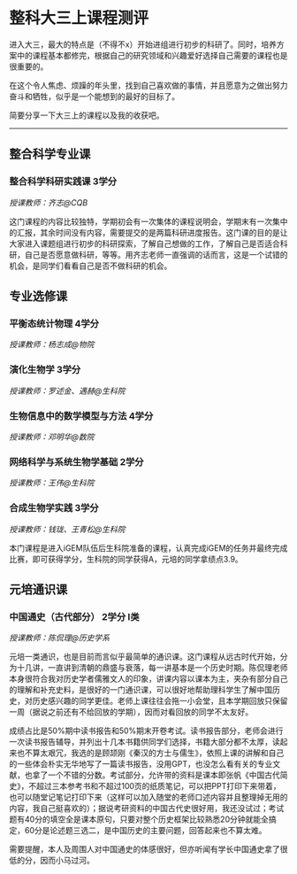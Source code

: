 # 整科大三上课程测评

进入大三，最大的特点是（不得不x）开始进组进行初步的科研了。同时，培养方案中的课程基本都修完，根据自己的研究领域和兴趣爱好选择自己需要的课程也是很重要的。

在这个令人焦虑、烦躁的年头里，找到自己喜欢做的事情，并且愿意为之做出努力奋斗和牺牲，似乎是一个能想到的最好的目标了。

简要分享一下大三上的课程以及我的收获吧。

-----------------

## 整合科学专业课

### 整合科学科研实践课 3学分

*授课教师：齐志@CQB*

这门课程的内容比较独特，学期初会有一次集体的课程说明会，学期末有一次集中的汇报，其余时间没有内容，需要提交的是两篇科研进度报告。这门课的目的是让大家进入课题组进行初步的科研探索，了解自己想做的工作，了解自己是否适合科研，自己是否愿意做科研，等等。用齐志老师一直强调的话而言，这是一个试错的机会，是同学们看看自己是否不做科研的机会。

## 专业选修课

### 平衡态统计物理 4学分

*授课教师：杨志成@物院*

### 演化生物学 3学分

*授课教师：罗述金、遇赫@生科院*



### 生物信息中的数学模型与方法 4学分

*授课教师：邓明华@数院*




### 网络科学与系统生物学基础 2学分

*授课教师：王伟@生科院*




### 合成生物学实践 3学分

*授课教师：钱珑、王青松@生科院*

本门课程是进入iGEM队伍后生科院准备的课程，认真完成iGEM的任务并最终完成比赛，即可获得学分，生科院的同学获得A，元培的同学拿绩点3.9。

## 元培通识课

### 中国通史（古代部分） 2学分 I类

*授课教师：陈侃理@历史学系*

元培一类通识，也是目前而言似乎最简单的通识课。这门课程从远古时代开始，分为十几讲，一直讲到清朝的鼎盛与衰落，每一讲基本是一个历史时期。陈侃理老师本身很符合我对历史学者儒雅文人的印象，讲课内容以课本为主，夹杂有部分自己的理解和补充史料，是很好的一门通识课，可以很好地帮助理科学生了解中国历史，对历史感兴趣的同学更佳。老师上课往往会拖一小会堂，且本学期回放只保留一周（据说之前还有不给回放的学期），因而对看回放的同学不太友好。

成绩占比是50%期中读书报告和50%期末开卷考试。读书报告部分，老师会进行一次读书报告辅导，并列出十几本书籍供同学们选择，书籍大部分都不太厚，读起来也不算太艰冗，我选的是顾颉刚《秦汉的方士与儒生》，依照上课的讲解和自己的一些体会朴实无华地写了一篇读书报告，没用GPT，也没怎么看有关的专业文献，也拿了一个不错的分数。考试部分，允许带的资料是课本即张帆《中国古代简史》，不超过三本参考书和不超过100页的纸质笔记，可以把PPT打印下来带着，也可以随堂记笔记打印下来（这样可以加入随堂的老师口述内容并且整理掉无用的内容，我自己挺喜欢的）；据说考研资料的中国古代史很好用，我还没试过；考试题有40分的填空全是课本原句，只要对整个历史框架比较熟悉20分钟就能全搞定，60分是论述题三选二，是中国历史的主要问题，回答起来也不算太难。

需要提醒，本人及周围人对中国通史的体感很好，但亦听闻有学长中国通史拿了很低的分，因而小马过河。